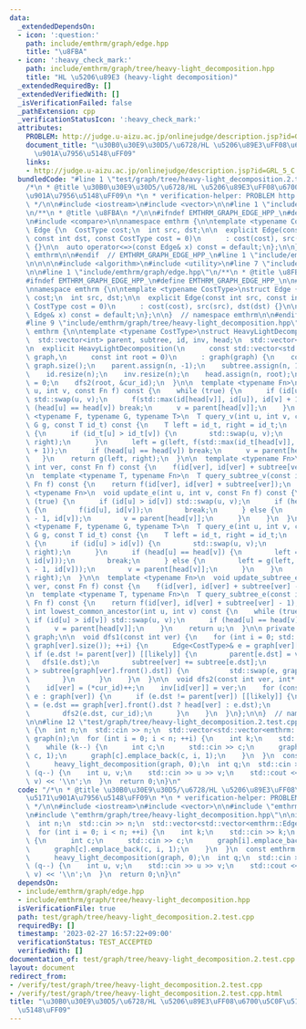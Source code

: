 ```yaml
---
data:
  _extendedDependsOn:
  - icon: ':question:'
    path: include/emthrm/graph/edge.hpp
    title: "\u8FBA"
  - icon: ':heavy_check_mark:'
    path: include/emthrm/graph/tree/heavy-light_decomposition.hpp
    title: "HL \u5206\u89E3 (heavy-light decomposition)"
  _extendedRequiredBy: []
  _extendedVerifiedWith: []
  _isVerificationFailed: false
  _pathExtension: cpp
  _verificationStatusIcon: ':heavy_check_mark:'
  attributes:
    PROBLEM: http://judge.u-aizu.ac.jp/onlinejudge/description.jsp?id=GRL_5_C
    document_title: "\u30B0\u30E9\u30D5/\u6728/HL \u5206\u89E3\uFF08\u6700\u5C0F\u5171\
      \u901A\u7956\u5148\uFF09"
    links:
    - http://judge.u-aizu.ac.jp/onlinejudge/description.jsp?id=GRL_5_C
  bundledCode: "#line 1 \"test/graph/tree/heavy-light_decomposition.2.test.cpp\"\n\
    /*\n * @title \u30B0\u30E9\u30D5/\u6728/HL \u5206\u89E3\uFF08\u6700\u5C0F\u5171\
    \u901A\u7956\u5148\uFF09\n *\n * verification-helper: PROBLEM http://judge.u-aizu.ac.jp/onlinejudge/description.jsp?id=GRL_5_C\n\
    \ */\n\n#include <iostream>\n#include <vector>\n\n#line 1 \"include/emthrm/graph/edge.hpp\"\
    \n/**\n * @title \u8FBA\n */\n\n#ifndef EMTHRM_GRAPH_EDGE_HPP_\n#define EMTHRM_GRAPH_EDGE_HPP_\n\
    \n#include <compare>\n\nnamespace emthrm {\n\ntemplate <typename CostType>\nstruct\
    \ Edge {\n  CostType cost;\n  int src, dst;\n\n  explicit Edge(const int src,\
    \ const int dst, const CostType cost = 0)\n      : cost(cost), src(src), dst(dst)\
    \ {}\n\n  auto operator<=>(const Edge& x) const = default;\n};\n\n}  // namespace\
    \ emthrm\n\n#endif  // EMTHRM_GRAPH_EDGE_HPP_\n#line 1 \"include/emthrm/graph/tree/heavy-light_decomposition.hpp\"\
    \n\n\n\n#include <algorithm>\n#include <utility>\n#line 7 \"include/emthrm/graph/tree/heavy-light_decomposition.hpp\"\
    \n\n#line 1 \"include/emthrm/graph/edge.hpp\"\n/**\n * @title \u8FBA\n */\n\n\
    #ifndef EMTHRM_GRAPH_EDGE_HPP_\n#define EMTHRM_GRAPH_EDGE_HPP_\n\n#include <compare>\n\
    \nnamespace emthrm {\n\ntemplate <typename CostType>\nstruct Edge {\n  CostType\
    \ cost;\n  int src, dst;\n\n  explicit Edge(const int src, const int dst, const\
    \ CostType cost = 0)\n      : cost(cost), src(src), dst(dst) {}\n\n  auto operator<=>(const\
    \ Edge& x) const = default;\n};\n\n}  // namespace emthrm\n\n#endif  // EMTHRM_GRAPH_EDGE_HPP_\n\
    #line 9 \"include/emthrm/graph/tree/heavy-light_decomposition.hpp\"\n\nnamespace\
    \ emthrm {\n\ntemplate <typename CostType>\nstruct HeavyLightDecomposition {\n\
    \  std::vector<int> parent, subtree, id, inv, head;\n  std::vector<CostType> cost;\n\
    \n  explicit HeavyLightDecomposition(\n      const std::vector<std::vector<Edge<CostType>>>&\
    \ graph,\n      const int root = 0)\n      : graph(graph) {\n    const int n =\
    \ graph.size();\n    parent.assign(n, -1);\n    subtree.assign(n, 1);\n    dfs1(root);\n\
    \    id.resize(n);\n    inv.resize(n);\n    head.assign(n, root);\n    int cur_id\
    \ = 0;\n    dfs2(root, &cur_id);\n  }\n\n  template <typename Fn>\n  void update_v(int\
    \ u, int v, const Fn f) const {\n    while (true) {\n      if (id[u] > id[v])\
    \ std::swap(u, v);\n      f(std::max(id[head[v]], id[u]), id[v] + 1);\n      if\
    \ (head[u] == head[v]) break;\n      v = parent[head[v]];\n    }\n  }\n\n  template\
    \ <typename F, typename G, typename T>\n  T query_v(int u, int v, const F f, const\
    \ G g, const T id_t) const {\n    T left = id_t, right = id_t;\n    while (true)\
    \ {\n      if (id_t[u] > id_t[v]) {\n        std::swap(u, v);\n        std::swap(left,\
    \ right);\n      }\n      left = g(left, f(std::max(id_t[head[v]], id_t[u]), id_t[v]\
    \ + 1));\n      if (head[u] == head[v]) break;\n      v = parent[head[v]];\n \
    \   }\n    return g(left, right);\n  }\n\n  template <typename Fn>\n  void update_subtree_v(const\
    \ int ver, const Fn f) const {\n    f(id[ver], id[ver] + subtree[ver]);\n  }\n\
    \n  template <typename T, typename Fn>\n  T query_subtree_v(const int ver, const\
    \ Fn f) const {\n    return f(id[ver], id[ver] + subtree[ver]);\n  }\n\n  template\
    \ <typename Fn>\n  void update_e(int u, int v, const Fn f) const {\n    while\
    \ (true) {\n      if (id[u] > id[v]) std::swap(u, v);\n      if (head[u] == head[v])\
    \ {\n        f(id[u], id[v]);\n        break;\n      } else {\n        f(id[head[v]]\
    \ - 1, id[v]);\n        v = parent[head[v]];\n      }\n    }\n  }\n\n  template\
    \ <typename F, typename G, typename T>\n  T query_e(int u, int v, const F f, const\
    \ G g, const T id_t) const {\n    T left = id_t, right = id_t;\n    while (true)\
    \ {\n      if (id[u] > id[v]) {\n        std::swap(u, v);\n        std::swap(left,\
    \ right);\n      }\n      if (head[u] == head[v]) {\n        left = g(left, f(id[u],\
    \ id[v]));\n        break;\n      } else {\n        left = g(left, f(id[head[v]]\
    \ - 1, id[v]));\n        v = parent[head[v]];\n      }\n    }\n    return g(left,\
    \ right);\n  }\n\n  template <typename Fn>\n  void update_subtree_e(const int\
    \ ver, const Fn f) const {\n    f(id[ver], id[ver] + subtree[ver] - 1);\n  }\n\
    \n  template <typename T, typename Fn>\n  T query_subtree_e(const int ver, const\
    \ Fn f) const {\n    return f(id[ver], id[ver] + subtree[ver] - 1);\n  }\n\n \
    \ int lowest_common_ancestor(int u, int v) const {\n    while (true) {\n     \
    \ if (id[u] > id[v]) std::swap(u, v);\n      if (head[u] == head[v]) break;\n\
    \      v = parent[head[v]];\n    }\n    return u;\n  }\n\n private:\n  std::vector<std::vector<Edge<CostType>>>\
    \ graph;\n\n  void dfs1(const int ver) {\n    for (int i = 0; std::cmp_less(i,\
    \ graph[ver].size()); ++i) {\n      Edge<CostType>& e = graph[ver][i];\n     \
    \ if (e.dst != parent[ver]) [[likely]] {\n        parent[e.dst] = ver;\n     \
    \   dfs1(e.dst);\n        subtree[ver] += subtree[e.dst];\n        if (subtree[e.dst]\
    \ > subtree[graph[ver].front().dst]) {\n          std::swap(e, graph[ver].front());\n\
    \        }\n      }\n    }\n  }\n\n  void dfs2(const int ver, int* cur_id) {\n\
    \    id[ver] = (*cur_id)++;\n    inv[id[ver]] = ver;\n    for (const Edge<CostType>&\
    \ e : graph[ver]) {\n      if (e.dst != parent[ver]) [[likely]] {\n        head[e.dst]\
    \ = (e.dst == graph[ver].front().dst ? head[ver] : e.dst);\n        cost.emplace_back(e.cost);\n\
    \        dfs2(e.dst, cur_id);\n      }\n    }\n  }\n};\n\n}  // namespace emthrm\n\
    \n\n#line 12 \"test/graph/tree/heavy-light_decomposition.2.test.cpp\"\n\nint main()\
    \ {\n  int n;\n  std::cin >> n;\n  std::vector<std::vector<emthrm::Edge<int>>>\
    \ graph(n);\n  for (int i = 0; i < n; ++i) {\n    int k;\n    std::cin >> k;\n\
    \    while (k--) {\n      int c;\n      std::cin >> c;\n      graph[i].emplace_back(i,\
    \ c, 1);\n      graph[c].emplace_back(c, i, 1);\n    }\n  }\n  const emthrm::HeavyLightDecomposition<int>\n\
    \      heavy_light_decomposition(graph, 0);\n  int q;\n  std::cin >> q;\n  while\
    \ (q--) {\n    int u, v;\n    std::cin >> u >> v;\n    std::cout << heavy_light_decomposition.lowest_common_ancestor(u,\
    \ v) << '\\n';\n  }\n  return 0;\n}\n"
  code: "/*\n * @title \u30B0\u30E9\u30D5/\u6728/HL \u5206\u89E3\uFF08\u6700\u5C0F\
    \u5171\u901A\u7956\u5148\uFF09\n *\n * verification-helper: PROBLEM http://judge.u-aizu.ac.jp/onlinejudge/description.jsp?id=GRL_5_C\n\
    \ */\n\n#include <iostream>\n#include <vector>\n\n#include \"emthrm/graph/edge.hpp\"\
    \n#include \"emthrm/graph/tree/heavy-light_decomposition.hpp\"\n\nint main() {\n\
    \  int n;\n  std::cin >> n;\n  std::vector<std::vector<emthrm::Edge<int>>> graph(n);\n\
    \  for (int i = 0; i < n; ++i) {\n    int k;\n    std::cin >> k;\n    while (k--)\
    \ {\n      int c;\n      std::cin >> c;\n      graph[i].emplace_back(i, c, 1);\n\
    \      graph[c].emplace_back(c, i, 1);\n    }\n  }\n  const emthrm::HeavyLightDecomposition<int>\n\
    \      heavy_light_decomposition(graph, 0);\n  int q;\n  std::cin >> q;\n  while\
    \ (q--) {\n    int u, v;\n    std::cin >> u >> v;\n    std::cout << heavy_light_decomposition.lowest_common_ancestor(u,\
    \ v) << '\\n';\n  }\n  return 0;\n}\n"
  dependsOn:
  - include/emthrm/graph/edge.hpp
  - include/emthrm/graph/tree/heavy-light_decomposition.hpp
  isVerificationFile: true
  path: test/graph/tree/heavy-light_decomposition.2.test.cpp
  requiredBy: []
  timestamp: '2023-02-27 16:57:22+09:00'
  verificationStatus: TEST_ACCEPTED
  verifiedWith: []
documentation_of: test/graph/tree/heavy-light_decomposition.2.test.cpp
layout: document
redirect_from:
- /verify/test/graph/tree/heavy-light_decomposition.2.test.cpp
- /verify/test/graph/tree/heavy-light_decomposition.2.test.cpp.html
title: "\u30B0\u30E9\u30D5/\u6728/HL \u5206\u89E3\uFF08\u6700\u5C0F\u5171\u901A\u7956\
  \u5148\uFF09"
---
```

